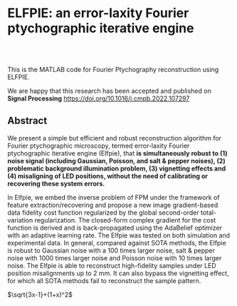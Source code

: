 # ELFPIE: an error-laxity Fourier ptychographic iterative engine
<br>
<br>

This is the MATLAB code for Fourier Ptychography reconstruction using ELFPIE.

We are happy that this research has been accepted and published on **Signal Processing** https://doi.org/10.1016/j.cmpb.2022.107297

## Abstract
We present a simple but efficient and robust reconstruction algorithm for Fourier ptychographic microscopy, termed error-laxity Fourier ptychographic iterative engine (Elfpie), that **is simultaneously robust to (1) noise signal (including Gaussian, Poisson, and salt & pepper noises), (2) problematic background illumination problem, (3) vignetting effects and (4) misaligning of LED positions, without the need of calibrating or recovering these system errors.** <br>

In Elfpie, we embed the inverse problem of FPM under the framework of feature extraction/recovering and propose a new image gradient-based data fidelity cost function regularized by the global second-order total-variation regularization. The closed-form complex gradient for the cost function is derived and is back-propagated using the AdaBelief optimizer with an adaptive learning rate. The Elfpie was tested on both simulation and experimental data. In general, compared against SOTA methods, the Elfpie is robust to Gaussian noise with a 100 times larger noise, salt & pepper noise with 1000 times larger noise and Poisson noise with 10 times larger noise. The Elfpie is able to reconstruct high-fidelity samples under LED position misalignments up to 2 mm. It can also bypass the vignetting effect, for which all SOTA methods fail to reconstruct the sample pattern. 

$\sqrt{3x-1}+(1+x)^2$
